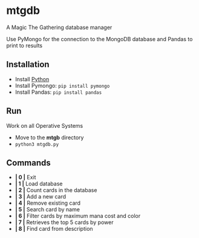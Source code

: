 # mtgdb
A Magic The Gathering database manager

Use PyMongo for the connection to the MongoDB database and Pandas to print to results

## Installation
- Install [Python](https://www.python.org/downloads/)
- Install Pymongo: ```pip install pymongo```
- Install Pandas: ```pip install pandas```

## Run
Work on all Operative Systems
- Move to the **mtgb** directory
- ```python3 mtgdb.py```

## Commands
- **| 0 |** Exit
- **| 1 |** Load database
- **| 2 |** Count cards in the database
- **| 3 |** Add a new card
- **| 4 |** Remove existing card
- **| 5 |** Search card by name
- **| 6 |** Filter cards by maximum mana cost and color
- **| 7 |** Retrieves the top 5 cards by power
- **| 8 |** Find card from description
